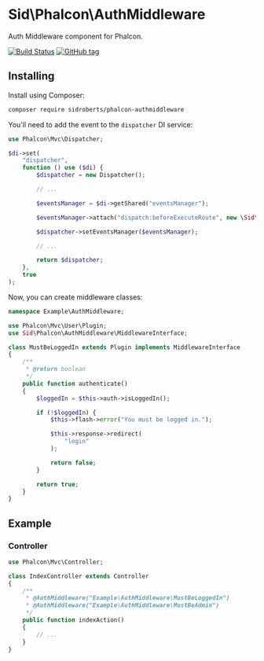 Sid\Phalcon\AuthMiddleware
==========================

Auth Middleware component for Phalcon.



[![Build Status](https://travis-ci.org/SidRoberts/phalcon-authmiddleware.svg?branch=master)](https://travis-ci.org/SidRoberts/phalcon-authmiddleware)
[![GitHub tag](https://img.shields.io/github/tag/sidroberts/phalcon-authmiddleware.svg?maxAge=2592000)]()



## Installing ##

Install using Composer:

```bash
composer require sidroberts/phalcon-authmiddleware
```

You'll need to add the event to the `dispatcher` DI service:

```php
use Phalcon\Mvc\Dispatcher;

$di->set(
    "dispatcher",
    function () use ($di) {
        $dispatcher = new Dispatcher();

        // ...

        $eventsManager = $di->getShared("eventsManager");

        $eventsManager->attach("dispatch:beforeExecuteRoute", new \Sid\Phalcon\AuthMiddleware\Event());

        $dispatcher->setEventsManager($eventsManager);

        // ...

        return $dispatcher;
    },
    true
);
```

Now, you can create middleware classes:

```php
namespace Example\AuthMiddleware;

use Phalcon\Mvc\User\Plugin;
use Sid\Phalcon\AuthMiddleware\MiddlewareInterface;

class MustBeLoggedIn extends Plugin implements MiddlewareInterface
{
    /**
     * @return boolean
     */
    public function authenticate()
    {
        $loggedIn = $this->auth->isLoggedIn();

        if (!$loggedIn) {
            $this->flash->error("You must be logged in.");

            $this->response->redirect(
                "login"
            );

            return false;
        }

        return true;
    }
}
```



## Example ##

### Controller ###

```php
use Phalcon\Mvc\Controller;

class IndexController extends Controller
{
    /**
     * @AuthMiddleware("Example\AuthMiddleware\MustBeLoggedIn")
     * @AuthMiddleware("Example\AuthMiddleware\MustBeAdmin")
     */
    public function indexAction()
    {
        // ...
    }
}
```
